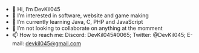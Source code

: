 - 👋 Hi, I’m DevKil045
- 👀 I’m interested in software, website and game making
- 🌱 I’m currently learning Java, C, PHP and JavaScript
- 💞️ I’m not looking to collaborate on anything at the momment
- 📫 How to reach me: Discord: DevKil045#0065; Twitter: @DevKil045; E-mail: devkil045@gmail.com

<!---
DevKil045/DevKil045 is a ✨ special ✨ repository because its `README.md` (this file) appears on your GitHub profile.
You can click the Preview link to take a look at your changes.
--->
